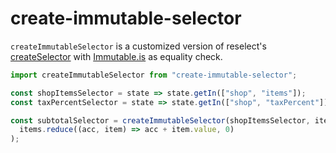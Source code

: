 # create-immutable-selector

`createImmutableSelector` is a customized version of reselect's [createSelector](https://github.com/reactjs/reselect#createselectorinputselectors--inputselectors-resultfunc) with [Immutable.is](http://facebook.github.io/immutable-js/docs/#/is) as equality check.

```js
import createImmutableSelector from "create-immutable-selector";

const shopItemsSelector = state => state.getIn(["shop", "items"]);
const taxPercentSelector = state => state.getIn(["shop", "taxPercent"]);

const subtotalSelector = createImmutableSelector(shopItemsSelector, items =>
  items.reduce((acc, item) => acc + item.value, 0)
);
```
